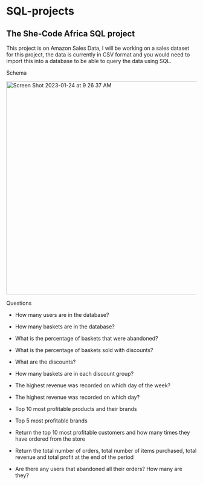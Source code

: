 # SQL-projects
## The She-Code Africa SQL project 
This project is on Amazon Sales Data, I will be working on a sales dataset for this project, the data is currently in CSV format and you would need to import this into a database to be able to query the data using SQL.

Schema 

<img width="562" alt="Screen Shot 2023-01-24 at 9 26 37 AM" src="https://user-images.githubusercontent.com/61966991/214244029-e6d5d851-9699-4d60-b946-ac690aa5ce40.png">

Questions

- How many users are in the database?
- How many baskets are in the database?
- What is the percentage of baskets that were abandoned?
- What is the percentage of baskets sold with discounts?
- What are the discounts?
- How many baskets are in each discount group?
- The highest revenue was recorded on which day of the week?
- The highest revenue was recorded on which day?

- Top 10 most profitable products and their brands

- Top 5 most profitable brands

- Return the top 10 most profitable customers and how many times they have ordered from the store

- Return the total number of orders, total number of items purchased, total revenue and total profit at the end of the period

- Are there any users that abandoned all their orders? How many are they?

